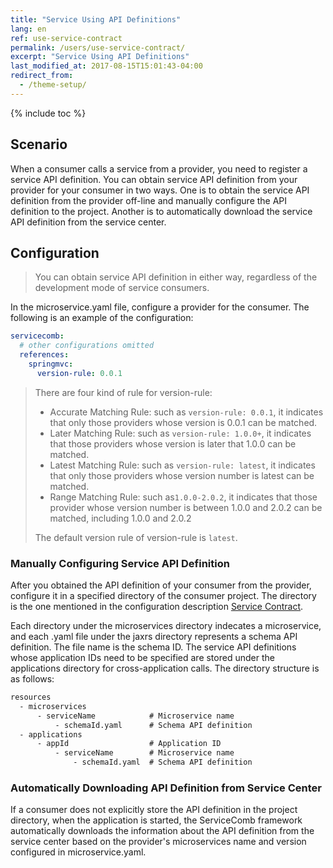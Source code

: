 ```yaml
---
title: "Service Using API Definitions"
lang: en
ref: use-service-contract
permalink: /users/use-service-contract/
excerpt: "Service Using API Definitions"
last_modified_at: 2017-08-15T15:01:43-04:00
redirect_from:
  - /theme-setup/
---
```


{% include toc %}
## Scenario

When a consumer calls a service from a provider, you need to register a service API definition. You can obtain service API definition from your provider for your consumer in two ways. One is to obtain the service API definition from the provider off-line and manually configure the API definition to the project. Another is to automatically download the service API definition from the service center.

## Configuration

> You can obtain service API definition in either way, regardless of the development mode of service consumers.

In the microservice.yaml file, configure a provider for the consumer. The following is an example of the configuration:

```yaml
servicecomb:
  # other configurations omitted
  references:
    springmvc:
      version-rule: 0.0.1
```

> There are four kind of rule for version-rule:
>
> * Accurate Matching Rule: such as `version-rule: 0.0.1`, it indicates that only those  providers whose version is 0.0.1 can be matched.
> * Later Matching Rule: such as `version-rule: 1.0.0+`, it indicates that those providers whose version is later that 1.0.0 can be matched.
> * Latest Matching Rule: such as `version-rule: latest`, it indicates that only  those providers whose version number is latest can be matched.
> * Range Matching Rule: such as`1.0.0-2.0.2`,  it indicates that those provider whose version number is between 1.0.0 and 2.0.2 can be matched, including 1.0.0 and 2.0.2
>
> The default version rule of version-rule is `latest`.

### Manually Configuring Service API Definition

After you obtained the API definition of your consumer from the provider, configure it in a specified directory of the consumer project. The directory is the one mentioned in the configuration description [Service Contract](/users/service-contract/).

Each directory under the microservices directory indecates a microservice, and each .yaml file under the jaxrs directory represents a schema API definition. The file name is the schema ID. The service API definitions whose application IDs need to be specified are stored under the applications directory for cross-application calls. The directory structure is as follows:
```txt
resources
  - microservices
      - serviceName            # Microservice name
          - schemaId.yaml      # Schema API definition
  - applications
      - appId                  # Application ID
          - serviceName        # Microservice name
              - schemaId.yaml  # Schema API definition
```

### Automatically Downloading API Definition from Service Center

If a consumer does not explicitly store the API definition in the project directory, when the application is started, the ServiceComb framework automatically downloads the information about the API definition from the service center based on the provider's microservices name and version configured in microservice.yaml.
